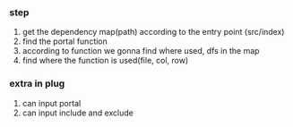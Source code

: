 ### step
1. get the dependency map(path) according to the entry point (src/index)
2. find the portal function
3. according to function we gonna find where used, dfs in the map
4. find where the function is used(file, col, row)

### extra in plug
1. can input portal
2. can input include and exclude
